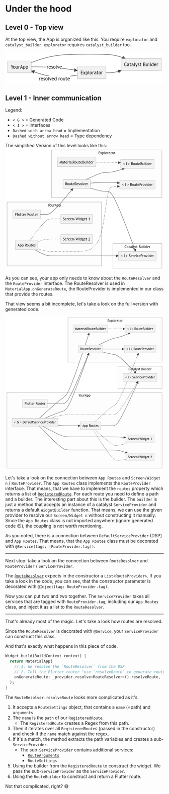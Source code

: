 # Under the hood

## Level 0 - Top view
At the top view, the App is organized like this.
You require `explorator` and `catalyst_builder`. `explorator` requires `catalyst_builder` too.


![Top view](./images/level0.png)

## Level 1 - Inner communication
Legend:
- `< G >` = Generated Code
- `< I >` = Interfaces
- `Dashed with arrow head` = Implementation
- `Dashed without arrow head` = Type dependency

The simplified Version of this level looks like this:
![level1_partial.png](images/level1_partial.png)

As you can see, your app only needs to know about the `RouteResolver` and the `RouteProvider` interface.
The RouteResolver is used in `MaterialApp.onGenerateRoute`, the RouteProvider is implemented in our class that provide
the routes.

That view seems a bit incomplete, let's take a look on the full version with generated code.

![level1_full.png](images/level1_full.png)

Let's take a look on the connection between `App Routes` and `Screen/Widget n` / `RouteProvider`.
The `App Routes` class implements the `RouteProvider` interface. That means, that we have to implement the `routes` 
property which returns a list of [`RegisteredRoute`](../lib/src/registered_route.dart). 
For each route you need to define a path and a builder. The interesting part about this is the builder.
The `builder` is just a method that accepts an instance of a catalyst `ServiceProvider` and returns a default 
`WidgetBuilder` function.
That means, we can use the given provider to resolve our `Screen/Widget n` without constructing it manually. 
Since the `App Routes` class is not imported anywhere (ignore generated code 😉), the coupling is not worth mentioning.

As you noted, there is a connection between `DefaultServiceProvider` (DSP) and `App Routes`. That means, that the 
`App Routes` class must be decorated with `@Service(tags: [RouteProvider.tag])`.

-----

Next step: take a look on the connection between `RouteResolver` and `RouteProvider` / `ServiceProvider`.

The [`RouteResolver`](../lib/src/route_resolver.dart) expects in the constructor a `List<RouteProvider>`. If you take
a look in the code, you can see, that the constructor parameter is decorated with `@Inject(tag: RouteProvider.tag)`.

Now you can put two and two together. The `ServiceProvider` takes all services that are tagged with `RouteProvider.tag`, 
including our `App Routes` class, and inject it as a list to the `RouteResolver`.

-----

That's already most of the magic. Let's take a look how routes are resolved.

Since the `RouteResolver` is decorated with `@Service`, your `ServiceProvider` can construct this class.

And that's exactly what happens in this piece of code. 
```dart
Widget build(BuildContext context) {
  return MaterialApp(
    // 1. We resolve the `RouteResolver` from the DSP
    // 2. Tell the Flutter router "use `resolveRoute` to generate routes"
    onGenerateRoute: _provider.resolve<RouteResolver>().resolveRoute,
  );
}
```

The `RouteResolver.resolveRoute` looks more complicated as it's.
1. It accepts a `RouteSettings` object, that contains a `name` (=path) and `arguments`
2. The `name` is the `path` of our `RegisteredRoute`. 
   - The `RegisteredRoute` creates a Regex from this path.
3. Then it iterates over all `RegisteredRoute`s (passed in the constructor) and check if the `name` match against the regex.
4. If it's a match, the method extracts the path variables and creates a sub-`ServiceProvider`.
   - The sub-`ServiceProvider` contains additional services:
     - [`RouteArguments`](../lib/src/route_arguments.dart)
     - `RouteSettings`
5. Using the builder from the `RegisteredRoute` to construct the widget. We pass the sub-`ServiceProvider` as the `ServiceProvider`.
6. Using the `RouteBuilder` to construct and return a Flutter route.

Not that complicated, right? 😅
